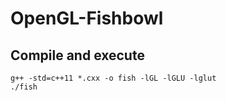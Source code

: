 # OpenGL-Fishbowl

## Compile and execute
```
g++ -std=c++11 *.cxx -o fish -lGL -lGLU -lglut
./fish
```
